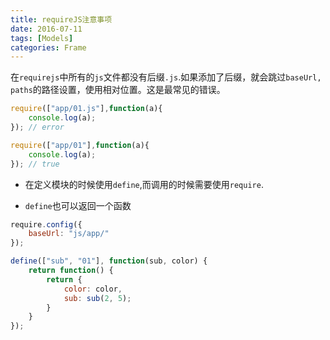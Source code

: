 ```yaml
---
title: requireJS注意事项
date: 2016-07-11
tags: [Models]
categories: Frame
---
```


在`requirejs`中所有的`js`文件都没有后缀`.js`.如果添加了后缀，就会跳过`baseUrl, paths`的路径设置，使用相对位置。这是最常见的错误。

```javascript
require(["app/01.js"],function(a){
    console.log(a);
}); // error

require(["app/01"],function(a){
    console.log(a);
}); // true
```

- 在定义模块的时候使用`define`,而调用的时候需要使用`require`.

- `define`也可以返回一个函数

```javascript
require.config({
    baseUrl: "js/app/"
});

define(["sub", "01"], function(sub, color) {
    return function() {
        return {
            color: color,
            sub: sub(2, 5);
        }
    }
});
```


